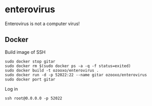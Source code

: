 # enterovirus

Enterovirus is not a computer virus!

## Docker

Build image of SSH

```
sudo docker stop gitar
sudo docker rm $(sudo docker ps -a -q -f status=exited)
sudo docker build -t ozooxo/enterovirus .
sudo docker run -d -p 52022:22 --name gitar ozooxo/enterovirus
sudo docker port gitar
```

Log in

```
ssh root@0.0.0.0 -p 52022
```

